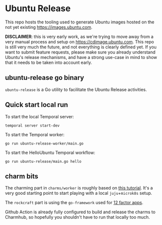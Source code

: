 # Ubuntu Release

This repo hosts the tooling used to generate Ubuntu images hosted on the not yet
existing https://images.ubuntu.com.

**DISCLAIMER**: this is very early work, as we're trying to move away from a
very manual process and setup on https://cdimage.ubuntu.com. This repo is still
very much the future, and not everything is clearly defined yet. If you want
to submit feature requests, please make sure you already understand Ubuntu's
release mechanisms, and have a strong use-case in mind to show that it needs to
be taken into account early.

## ubuntu-release go binary

`ubuntu-release` is a Go utility to facilitate the Ubuntu Release activities.


## Quick start local run

To start the local Temporal server:
```
temporal server start-dev
```

To start the Temporal worker:
```
go run ubuntu-release-worker/main.go
```

To start the HelloUbuntu Temporal workflow:
```
go run ubuntu-release/main.go hello
```


## charm bits

The charming part in `charms/worker` is roughly based on [this
tutorial](https://documentation.ubuntu.com/ops/latest/tutorial/from-zero-to-hero-write-your-first-kubernetes-charm/).
It's a very good starting point to start playing with a local `juju`+`microk8s`
setup.

The `rockcraft` part is using the `go-framework` used for [12 factor apps](https://documentation.ubuntu.com/rockcraft/1.13.0/how-to/web-app-rocks/set-up-web-app-rock/).

Github Action is already fully configured to build and release the charms to
Charmhub, so hopefully you shouldn't have to run that locally too much.
